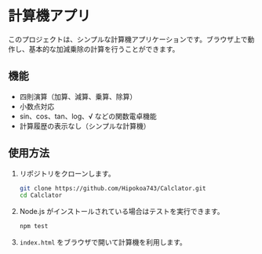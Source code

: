 # 計算機アプリ

このプロジェクトは、シンプルな計算機アプリケーションです。ブラウザ上で動作し、基本的な加減乗除の計算を行うことができます。

## 機能

- 四則演算（加算、減算、乗算、除算）
- 小数点対応
- sin、cos、tan、log、√ などの関数電卓機能
- 計算履歴の表示なし（シンプルな計算機）

## 使用方法

1. リポジトリをクローンします。
   ```bash
   git clone https://github.com/Hipokoa743/Calclator.git
   cd Calclator
   ```
2. Node.js がインストールされている場合はテストを実行できます。
   ```bash
   npm test
   ```
3. `index.html` をブラウザで開いて計算機を利用します。
